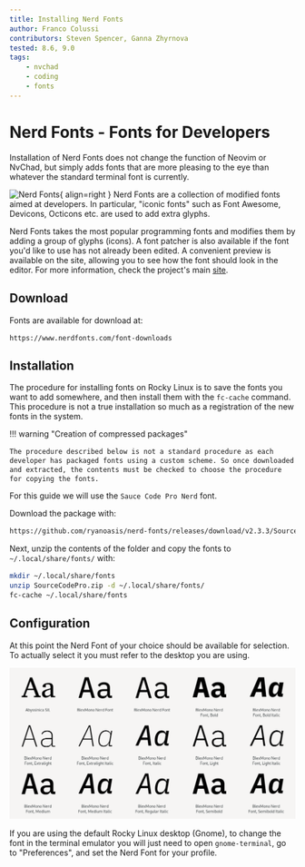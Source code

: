 ```yaml
---
title: Installing Nerd Fonts
author: Franco Colussi
contributors: Steven Spencer, Ganna Zhyrnova
tested: 8.6, 9.0
tags:
    - nvchad
    - coding
    - fonts
---
```


# Nerd Fonts - Fonts for Developers

Installation of Nerd Fonts does not change the function of Neovim or NvChad, but simply adds fonts that are more pleasing to the eye than whatever the standard terminal font is currently. 

![Nerd Fonts](images/nerd_fonts_site_small.png){ align=right } Nerd Fonts are a collection of modified fonts aimed at developers. In particular, "iconic fonts" such as Font Awesome, Devicons, Octicons etc. are used to add extra glyphs.

Nerd Fonts takes the most popular programming fonts and modifies them by adding a group of glyphs (icons). A font patcher is also available if the font you'd like to use has not already been edited. A convenient preview is available on the site, allowing you to see how the font should look in the editor. For more information, check the project's main [site](https://www.nerdfonts.com/).

## Download

Fonts are available for download at:

```text
https://www.nerdfonts.com/font-downloads
```

## Installation

The procedure for installing fonts on Rocky Linux is to save the fonts you want to add somewhere, and then install them with the `fc-cache` command. This procedure is not a true installation so much as a registration of the new fonts in the system.

!!! warning "Creation of compressed packages"

	The procedure described below is not a standard procedure as each developer has packaged fonts using a custom scheme. So once downloaded and extracted, the contents must be checked to choose the procedure for copying the fonts.

For this guide we will use the `Sauce Code Pro Nerd` font.

Download the package with:

```bash
https://github.com/ryanoasis/nerd-fonts/releases/download/v2.3.3/SourceCodePro.zip
```

Next, unzip the contents of the folder and copy the fonts to `~/.local/share/fonts/` with:

```bash
mkdir ~/.local/share/fonts
unzip SourceCodePro.zip -d ~/.local/share/fonts/
fc-cache ~/.local/share/fonts
```

## Configuration

At this point the Nerd Font of your choice should be available for selection. To actually select it you must refer to the desktop you are using.

![Font Manager](images/font_nerd_view.png) 

If you are using the default Rocky Linux desktop (Gnome), to change the font in the terminal emulator you will just need to open `gnome-terminal`, go to "Preferences", and set the Nerd Font for your profile.
